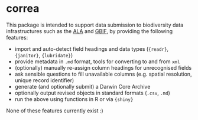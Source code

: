 # correa

This package is intended to support data submission to biodiversity data 
infrastructures such as the [ALA](https://www.ala.org.au) and 
[GBIF](https://gbif.org), by providing the following features:

 - import and auto-detect field headings and data types (`{readr}`, `{janitor}`, `{lubridate}`)
 - provide metadata in `.md` format, tools for converting to and from `xml`
 - (optionally) manually re-assign column headings for unrecognised fields
 - ask sensible questions to fill unavailable columns (e.g. spatial resolution, unique record identifier)
 - generate (and optionally submit) a Darwin Core Archive
 - optionally output revised objects in standard formats (`.csv`, `.md`)
 - run the above using functions in R or via `{shiny}`
 
 None of these features currently exist :)